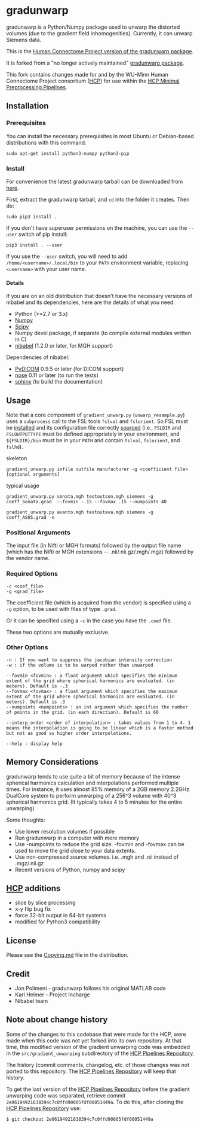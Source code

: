 # gradunwarp

gradunwarp is a Python/Numpy package used to unwarp the distorted
volumes (due to the gradient field inhomogenities). Currently, it can
unwarp Siemens data.

This is the [Human Connectome Project version of the gradunwarp package][gradunwarp-hcp].

It is forked from a "no longer actively maintained" [gradunwarp package][gradunwarp-ksubramz].

This fork contains changes made for and by the WU-Minn Human Connectome Project consortium ([HCP][HCP])
for use within the [HCP Minimal Preprocessing Pipelines][HCP Pipelines].

## Installation

### Prerequisites

You can install the necessary prerequisites in most Ubuntu or Debian-based distributions with this command:
```
sudo apt-get install python3-numpy python3-pip
```

### Install

For convenience the latest gradunwarp tarball can be downloaded from [here][gradunwarp-hcp-tarball].

First, extract the gradunwarp tarball, and `cd` into the folder it creates. Then do:
```
sudo pip3 install .
```
If you don't have superuser permissions on the machine, you can use the `--user` switch of pip install:
```
pip3 install . --user
```
If you use the `--user` switch, you will need to add `/home/<username>/.local/bin` to your `PATH` environment variable, replacing `<username>` with your user name.

#### Details

If you are on an old distribution that doesn't have the necessary versions of nibabel and its dependencies, here are the details of what you need:

* Python (>=2.7 or 3.x)
* [Numpy][Numpy]
* [Scipy][Scipy]
* Numpy devel package, if separate (to compile external modules written in C)
* [nibabel][nibabel] (1.2.0 or later, for MGH support)

Dependencies of nibabel:

* [PyDICOM][PyDICOM] 0.9.5 or later (for DICOM support)
* [nose][nose] 0.11 or later (to run the tests)
* [sphinx][sphinx] (to build the documentation)

## Usage

Note that a core component of `gradient_unwarp.py` (`unwarp_resample.py`) uses a `subprocess` call to the FSL tools `fslval` and `fslorient`. So FSL must be [installed][installed] and its configuration file correctly [sourced][sourced] (i.e., `FSLDIR` and `FSLOUTPUTTYPE` must be defined appropriately in your environment, and `${FSLDIR}/bin` must be in your `PATH` and contain `fslval`, `fslorient`, and `fslhd`).

skeleton

    gradient_unwarp.py infile outfile manufacturer -g <coefficient file> [optional arguments]

typical usage

    gradient_unwarp.py sonata.mgh testoutson.mgh siemens -g coeff_Sonata.grad  --fovmin -.15 --fovmax .15 --numpoints 40

    gradient_unwarp.py avanto.mgh testoutava.mgh siemens -g coeff_AS05.grad -n

### Positional Arguments

The input file (in Nifti or MGH formats) followed by the output file
name (which has the Nifti or MGH extensions -- .nii/.nii.gz/.mgh/.mgz)
followed by the vendor name.

### Required Options

    -c <coef_file>
    -g <grad_file>

The coefficient file (which is acquired from the vendor) is specified
using a `-g` option, to be used with files of type `.grad`.

Or it can be specified using a `-c` in the case you have the `.coef`
file.

These two options are mutually exclusive.

### Other Options

    -n : If you want to suppress the jacobian intensity correction
    -w : if the volume is to be warped rather than unwarped

    --fovmin <fovmin> : a float argument which specifies the minimum extent of the grid where spherical harmonics are evaluated. (in meters). Default is -.3
    --fovmax <fovmax> : a float argument which specifies the maximum extent of the grid where spherical harmonics are evaluated. (in meters). Default is .3
    --numpoints <numpoints> : an int argument which specifies the number of points in the grid. (in each direction). Default is 60

    --interp_order <order of interpolation> : takes values from 1 to 4. 1 means the interpolation is going to be linear which is a faster method but not as good as higher order interpolations.

    --help : display help

## Memory Considerations

gradunwarp tends to use quite a bit of memory because of the intense
spherical harmonics calculation and interpolations performed multiple
times. For instance, it uses almost 85% memory of a 2GB memory 2.2GHz
DualCore system to perform unwarping of a 256^3 volume with 40^3
spherical harmonics grid. (It typically takes 4 to 5 minutes for the
entire unwarping)

Some thoughts:

* Use lower resolution volumes if possible
* Run gradunwarp in a computer with more memory
* Use -numpoints to reduce the grid size. -fovmin and -fovmax can
  be used to move the grid close to your data extents.
* Use non-compressed source volumes. i.e. .mgh and .nii instead of .mgz/.nii.gz
* Recent versions of Python, numpy and scipy

## [HCP][HCP] additions

* slice by slice processing
* x-y flip bug fix
* force 32-bit output in 64-bit systems
* modified for Python3 compatibility

## License

Please see the [Copying.md][Copying.md] file in the distribution.

## Credit

* Jon Polimeni - gradunwarp follows his original MATLAB code
* Karl Helmer - Project Incharge
* Nibabel team

## Note about change history

Some of the changes to this codebase that were made for the HCP, were made when this code
was not yet forked into its own repository. At that time, this modified version of the 
gradient unwarping code was embedded in the <code>src/gradient_unwarping</code> 
subdirectory of the [HCP Pipelines Repository][HCP Pipelines].  

The history (commit comments, changelog, etc. of those changes was not ported to this 
repository.  The [HCP Pipelines Repository][HCP Pipelines] will keep that history.  

To get the last version of the [HCP Pipelines Repository][HCP Pipelines] before the 
gradient unwarping code was separated, retrieve commit <code>2e06194921638394c7c0ffd90805fdf06051449a</code>.
To do this, after cloning the [HCP Pipelines Repository][HCP Pipelines] use:

    $ git checkout 2e06194921638394c7c0ffd90805fdf06051449a

<!-- References -->

[gradunwarp-hcp]: https://github.com/Washington-University/gradunwarp
[gradunwarp-ksubramz]: https://github.com/ksubramz/gradunwarp
[HCP]: http://www.humanconnectome.org
[gradunwarp-hcp-tarball]: https://github.com/Washington-University/gradunwarp/releases
[Numpy]: http://www.numpy.org
[Scipy]: http://www.scipy.org
[nibabel]: http://nipy.org/nibabel
[PyDICOM]: http://code.google.com/p/pydicom
[nose]: http://pypi.python.org/pypi/nose
[sphinx]: http://sphinx-doc.org
[Copying.md]: Copying.md
[HCP Pipelines]: https://github.com/Washington-University/Pipelines
[installed]: https://fsl.fmrib.ox.ac.uk/fsl/fslwiki/FslInstallation/Linux
[sourced]: https://fsl.fmrib.ox.ac.uk/fsl/fslwiki/FslInstallation/ShellSetup
